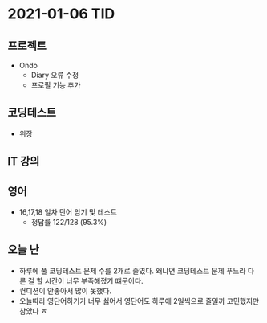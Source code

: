 # 2021-01-06 TID

## 프로젝트

- Ondo
  - Diary 오류 수정
  - 프로필 기능 추가

## 코딩테스트

- 위장

## IT 강의

## 영어

- 16,17,18 일차 단어 암기 및 테스트
  - 정답률 122/128 (95.3%)

## 오늘 난

- 하루에 풀 코딩테스트 문제 수를 2개로 줄였다. 왜냐면 코딩테스트 문제 푸느라 다른 걸 할 시간이 너무 부족해졌기 떄문이다.
- 컨디션이 안좋아서 많이 못했다.
- 오늘따라 영단어하기가 너무 싫어서 영단어도 하루에 2일씩으로 줄일까 고민했지만 참았다 ㅎ
